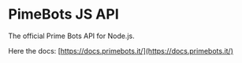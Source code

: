# PimeBots JS API
The official Prime Bots API for Node.js.

Here the docs: [https://docs.primebots.it/](https://docs.primebots.it/)